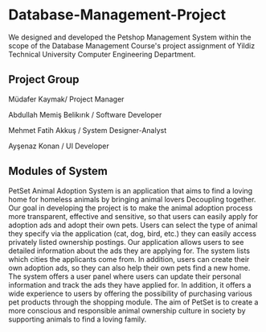 # Database-Management-Project

We designed and developed the Petshop Management System within the scope of the Database Management Course's project assignment of Yildiz Technical University Computer Engineering Department.

## Project Group

Müdafer Kaymak/ Project Manager

Abdullah Memiş Belikırık / Software Developer

Mehmet Fatih Akkuş / System Designer-Analyst

Ayşenaz Konan / UI Developer

## Modules of System
PetSet Animal Adoption System is an application that aims to find a loving home for homeless animals by bringing animal lovers Decoupling together. Our goal in developing the project is to make the animal adoption process more transparent, effective and sensitive, so that users can easily apply for adoption ads and adopt their own pets.
Users can select the type of animal they specify via the application (cat, dog, bird, etc.) they can easily access privately listed ownership postings. Our application allows users to see detailed information about the ads they are applying for. The system lists which cities the applicants come from. In addition, users can create their own adoption ads, so they can also help their own pets find a new home.
The system offers a user panel where users can update their personal information and track the ads they have applied for. In addition, it offers a wide experience to users by offering the possibility of purchasing various pet products through the shopping module. The aim of PetSet is to create a more conscious and responsible animal ownership culture in society by supporting animals to find a loving family.